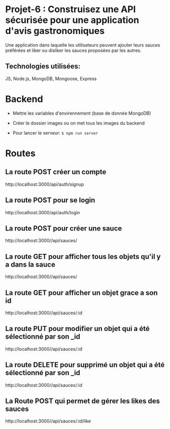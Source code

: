 # Projet-6 : Construisez une API sécurisée pour une application d'avis gastronomiques

Une application dans laquelle les utilisateurs peuvent ajouter leurs sauces préférées et liker ou disliker les sauces proposées par les autres.

## Technologies utilisées:

JS, Node.js, MongoDB, Mongoose, Express

# Backend

- Mettre les variables d'envirennement (base de donnée MongoDB)
- Créer le dossier images ou on met tous les images du backend

- Pour lancer le serveur: `$ npm run server`

# Routes

## La route POST créer un compte

http://localhost:3000/api/auth/signup

## La route POST pour se login

http://localhost:3000/api/auth/login

## La route POST pour créer une sauce

http://localhost:3000//api/sauces/

## La route GET pour afficher tous les objets qu'il y a dans la sauce

http://localhost:3000//api/sauces/

## La route GET pour afficher un objet grace a son id

http://localhost:3000//api/sauces/:id

## La route PUT pour modifier un objet qui a été sélectionné par son \_id

http://localhost:3000//api/sauces/:id

## La route DELETE pour supprimé un objet qui a été sélectionné par son \_id

http://localhost:3000//api/sauces/:id

## La Route POST qui permet de gérer les likes des sauces

http://localhost:3000//api/sauces/:id/like
